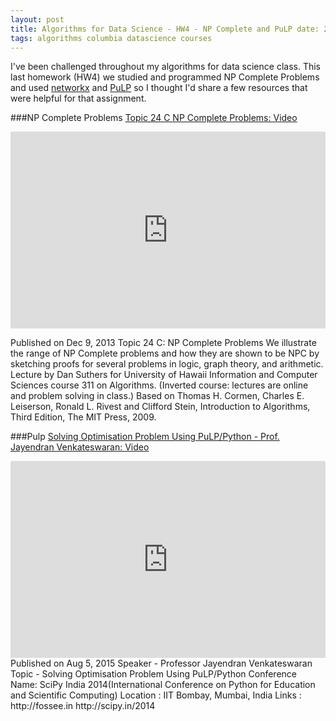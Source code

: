 ```yaml
---
layout: post
title: Algorithms for Data Science - HW4 - NP Complete and PuLP date: 2015-11-30 08:00:00
tags: algorithms columbia datascience courses
---
```


I've been challenged throughout my algorithms for data science class. This last homework (HW4) we studied and programmed NP Complete Problems and used [networkx](https://networkx.github.io/) and [PuLP](https://pypi.python.org/pypi/PuLP) so I thought I'd share a few resources that were helpful for that assignment. 



###NP Complete Problems
[Topic 24 C NP Complete Problems: Video](https://www.youtube.com/watch?v=J5l-crl0LgA&app=desktop)
<iframe width="100%" height="315" src="https://www.youtube.com/embed/J5l-crl0LgA" frameborder="0" allowfullscreen></iframe>

Published on Dec 9, 2013
Topic 24 C: NP Complete Problems
We illustrate the range of NP Complete problems and how they are shown to be NPC by sketching proofs for several problems in logic, graph theory, and arithmetic. 
Lecture by Dan Suthers for University of Hawaii Information and Computer Sciences course 311 on Algorithms. (Inverted course: lectures are online and problem solving in class.) 
Based on Thomas H. Cormen, Charles E. Leiserson, Ronald L. Rivest and Clifford Stein, Introduction to Algorithms, Third Edition, The MIT Press, 2009.

###Pulp 
[Solving Optimisation Problem Using PuLP/Python - Prof. Jayendran Venkateswaran: Video](https://www.youtube.com/watch?v=-hfnglaFLrk)
<iframe width="100%" height="315" src="https://www.youtube.com/embed/-hfnglaFLrk" frameborder="0" allowfullscreen></iframe>
Published on Aug 5, 2015
Speaker - Professor Jayendran Venkateswaran
Topic - Solving Optimisation Problem Using PuLP/Python
Conference Name: SciPy India 2014(International Conference on Python for Education and Scientific Computing)
Location : IIT Bombay, Mumbai, India
Links : http://fossee.in http://scipy.in/2014